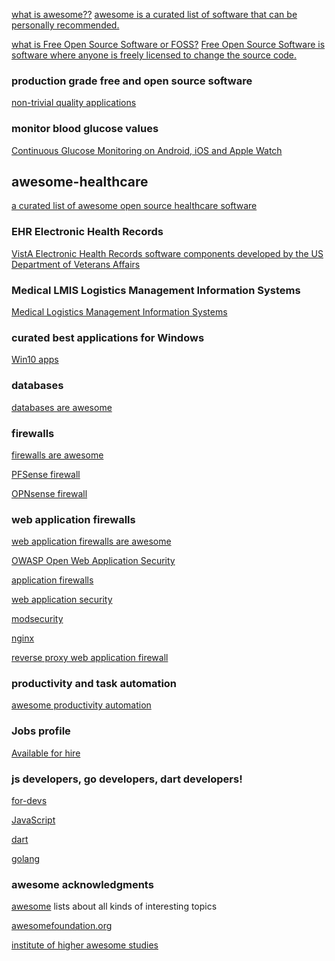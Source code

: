 <META NAME="ROBOTS" CONTENT="NOINDEX, NOFOLLOW">

[what is awesome??](https://github.com/sindresorhus/awesome/blob/master/awesome.md#only-awesome-is-awesome) [awesome is a curated list of software that can be personally recommended.](https://github.com/sindresorhus/awesome/blob/master/awesome.md#the-awesome-manifesto)

[what is Free Open Source Software or FOSS?](https://en.m.wikipedia.org/wiki/Free_and_open-source_software) [Free Open Source Software is software where anyone is freely licensed to change the source code.](https://en.m.wikipedia.org/wiki/Free_software_license)

### production grade free and open source software
[non-trivial quality applications](https://github.com/DataDaoDe/awesome-foss-apps#readme)

### monitor blood glucose values
[Continuous Glucose Monitoring on Android, iOS and Apple Watch](http://www.nightscout.info/)

## awesome-healthcare
[a curated list of awesome open source healthcare software](https://github.com/kakoni/awesome-healthcare/blob/master/README.md)

### EHR Electronic Health Records
[VistA Electronic Health Records software components developed by the US Department of Veterans Affairs](https://www.osehra.org/content/frequently-asked-questions-0)

### Medical LMIS Logistics Management Information Systems
[Medical Logistics Management Information Systems](https://openlmis.org/product/)

### curated best applications for Windows
[Win10 apps](https://github.com/Awesome-Windows/Awesome/blob/master/README.md)

### databases
[databases are awesome](https://github.com/numetriclabz/awesome-db#readme)

### firewalls

[firewalls are awesome](https://en.wikipedia.org/wiki/Firewall_(computing))

[PFSense firewall](https://en.wikipedia.org/wiki/PfSense)

[OPNsense firewall](https://en.wikipedia.org/wiki/OPNsense)

### web application firewalls

[web application firewalls are awesome](https://en.wikipedia.org/wiki/Web_application_firewall)

[OWASP Open Web Application Security](https://github.com/OWASP/CheatSheetSeries)

[application firewalls](https://en.wikipedia.org/wiki/Application_firewall)

[web application security](https://en.wikipedia.org/wiki/Web_application_security)

[modsecurity](https://github.com/SpiderLabs/ModSecurity#readme)

[nginx](https://github.com/nbs-system/naxsi#readme)

[reverse proxy web application firewall](https://github.com/p0pr0ck5/lua-resty-waf#readme)

### productivity and task automation
[awesome productivity automation](https://github.com/jyguyomarch/awesome-productivity#task-automation)

### Jobs profile
[Available for hire](http://bestawesomesoftware.org/security.txt)

### js developers, go developers, dart developers!
[for-devs](https://github.com/ripienaar/free-for-dev#readme)

[JavaScript](https://github.com/sorrycc/awesome-javascript#readme)

[dart](https://github.com/yissachar/awesome-dart#readme)

[golang](https://github.com/avelino/awesome-go#readme)

### awesome acknowledgments
[awesome](https://github.com/sindresorhus/awesome#contents) lists about all kinds of interesting topics

[awesomefoundation.org](https://www.awesomefoundation.org/en/about_us)

[institute of higher awesome studies](https://en.m.wikipedia.org/wiki/Awesome_Foundation)


